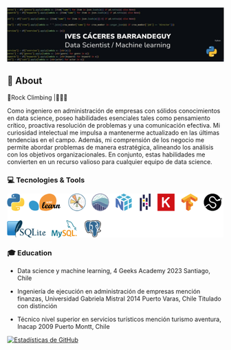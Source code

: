 ![header](https://github.com/IvesCaceres/IvesCaceres/blob/28e8775fff55335edb478eb4fee1dd4ff719cddb/1698353963525.jpg)

## :page_with_curl: About
:climbing:Rock Climbing |:family_man_woman_boy:

Como ingeniero en administración de empresas con sólidos conocimientos en data science, poseo habilidades esenciales tales como pensamiento crítico, proactiva resolución de problemas y una comunicación efectiva. Mi curiosidad intelectual me impulsa a mantenerme actualizado en las últimas tendencias en el campo. Además, mi comprensión de los negocio me permite abordar problemas de manera estratégica, alineando los análisis con los objetivos organizacionales. En conjunto, estas habilidades me convierten en un recurso valioso para cualquier equipo de data science.

### :computer: Tecnologies & Tools
![all](https://github.com/IvesCaceres/IvesCaceres/blob/1427b87940fe4181f5fdc17e7f3fd57e5359351d/all.png) 


### :mortar_board: Education
- Data science y machine learning, 4 Geeks Academy
2023 Santiago, Chile
- Ingeniería de ejecución en administración de empresas mención finanzas, Universidad Gabriela Mistral
2014
Puerto Varas, Chile
Titulado con distinción

- Técnico nivel superior en servicios turísticos mención turismo aventura, Inacap
2009
Puerto Montt, Chile

[![Estadísticas de GitHub](https://github-readme-stats.vercel.app/api?username=IvesCaceres&show_icons=true&theme=radical)](https://github.com/anuraghazra/github-readme-stats)
